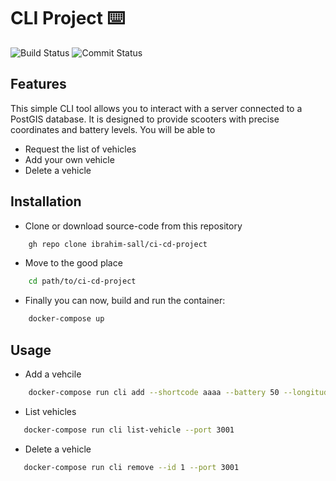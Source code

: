 # CLI Project ⌨️

![Build Status](https://github.com/ibrahim-sall/ci-cd-project/actions/workflows/worflow.yml/badge.svg?branch=staging)
![Commit Status](https://img.shields.io/github/commit-activity/t/ibrahim-sall/ci-cd-project?)

## Features 

This simple CLI tool allows you to interact with a server connected to a PostGIS database. It is designed to provide scooters with precise coordinates and battery levels. You will be able to 
- Request the list of vehicles
- Add your own vehicle
- Delete a vehicle

## Installation 

- Clone or download source-code from this repository
```bash
    gh repo clone ibrahim-sall/ci-cd-project
```
- Move to the good place
```bash
    cd path/to/ci-cd-project
```
- Finally you can now, build and run the container:
```bash
    docker-compose up
```
## Usage

- Add a vehcile
```bash
    docker-compose run cli add --shortcode aaaa --battery 50 --longitude 59.33598847572552 --latitude 18.06275780938702 --port 3001
```
- List vehicles
```bash
   docker-compose run cli list-vehicle --port 3001
```
- Delete a vehicle
```bash
   docker-compose run cli remove --id 1 --port 3001
```
